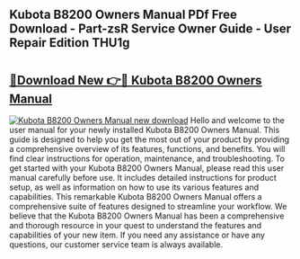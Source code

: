 ## Kubota B8200 Owners Manual PDf Free Download - Part-zsR Service Owner Guide - User Repair Edition THU1g

# <h2><a href="http://bc92275.oget.top/?id=Kubota+B8200+Owners+Manual">🔗Download New 👉🔴 Kubota B8200 Owners Manual</a></h2>

[![Kubota B8200 Owners Manual new download](https://i.imgur.com/5g1atiW.png)](http://bc92275.oget.top/?id=Kubota+B8200+Owners+Manual)
Hello and welcome to the user manual for your newly installed Kubota B8200 Owners Manual. This guide is designed to help you get the most out of your product by providing a comprehensive overview of its features, functions, and benefits. You will find clear instructions for operation, maintenance, and troubleshooting. To get started with your Kubota B8200 Owners Manual, please read this user manual carefully before use. It includes detailed instructions for product setup, as well as information on how to use its various features and capabilities. This remarkable Kubota B8200 Owners Manual offers a comprehensive suite of features designed to streamline your workflow. We believe that the Kubota B8200 Owners Manual has been a comprehensive and thorough resource in your quest to understand the features and capabilities of your new item. If you need any assistance or have any questions, our customer service team is always available.
